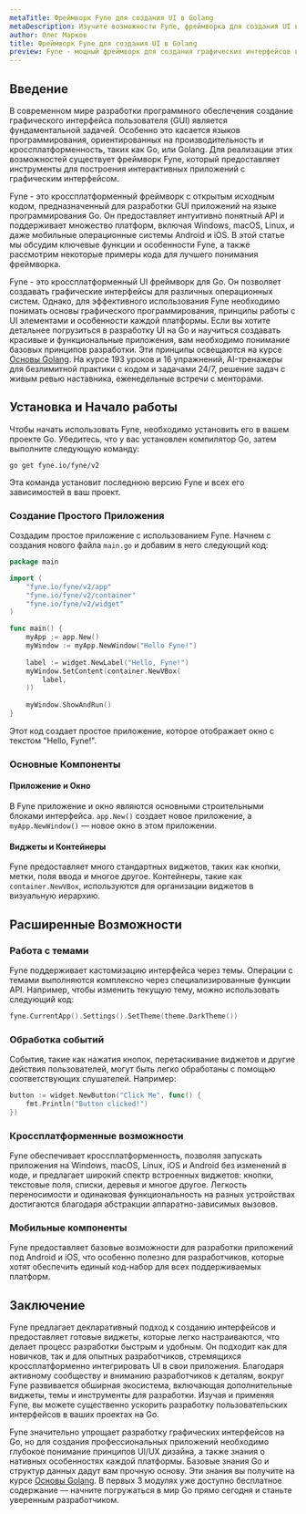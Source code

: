 ```yaml
---
metaTitle: Фреймворк Fyne для создания UI в Golang
metaDescription: Изучите возможности Fyne, фреймворка для создания UI в Go. Узнайте о его функциях, архитектуре и способах работы с интерфейсом для разработчиков.
author: Олег Марков
title: Фреймворк Fyne для создания UI в Golang
preview: Fyne - мощный фреймворк для создания графических интерфейсов в Go. Изучите его возможности, особенности и примените их на практике для создания кроссплатформенных приложений.
---
```


## Введение

В современном мире разработки программного обеспечения создание графического интерфейса пользователя (GUI) является фундаментальной задачей. Особенно это касается языков программирования, ориентированных на производительность и кроссплатформенность, таких как Go, или Golang. Для реализации этих возможностей существует фреймворк Fyne, который предоставляет инструменты для построения интерактивных приложений с графическим интерфейсом.

Fyne - это кроссплатформенный фреймворк с открытым исходным кодом, предназначенный для разработки GUI приложений на языке программирования Go. Он предоставляет интуитивно понятный API и поддерживает множество платформ, включая Windows, macOS, Linux, и даже мобильные операционные системы Android и iOS. В этой статье мы обсудим ключевые функции и особенности Fyne, а также рассмотрим некоторые примеры кода для лучшего понимания фреймворка.

Fyne - это кроссплатформенный UI фреймворк для Go. Он позволяет создавать графические интерфейсы для различных операционных систем. Однако, для эффективного использования Fyne необходимо понимать основы графического программирования, принципы работы с UI элементами и особенности каждой платформы. Если вы хотите детальнее погрузиться в разработку UI на Go и научиться создавать красивые и функциональные приложения, вам необходимо понимание базовых принципов разработки. Эти принципы освещаются на курсе [Основы Golang](https://purpleschool.ru/course/go-basics?utm_source=knowledgebase&utm_medium=text&utm_campaign=Frejmvork_Fyne_dlya_sozdaniya_UI_v_Golang). На курсе 193 уроков и 16 упражнений, AI-тренажеры для безлимитной практики с кодом и задачами 24/7, решение задач с живым ревью наставника, еженедельные встречи с менторами.

## Установка и Начало работы

Чтобы начать использовать Fyne, необходимо установить его в вашем проекте Go. Убедитесь, что у вас установлен компилятор Go, затем выполните следующую команду:

```shell
go get fyne.io/fyne/v2
```

Эта команда установит последнюю версию Fyne и всех его зависимостей в ваш проект.

### Создание Простого Приложения

Создадим простое приложение с использованием Fyne. Начнем с создания нового файла `main.go` и добавим в него следующий код:

```go
package main

import (
	"fyne.io/fyne/v2/app"
	"fyne.io/fyne/v2/container"
	"fyne.io/fyne/v2/widget"
)

func main() {
	myApp := app.New()
	myWindow := myApp.NewWindow("Hello Fyne!")
	
	label := widget.NewLabel("Hello, Fyne!")
	myWindow.SetContent(container.NewVBox(
		label,
	))
	
	myWindow.ShowAndRun()
}
```

Этот код создает простое приложение, которое отображает окно с текстом "Hello, Fyne!".

### Основные Компоненты

#### Приложение и Окно

В Fyne приложение и окно являются основными строительными блоками интерфейса. `app.New()` создает новое приложение, а `myApp.NewWindow()` — новое окно в этом приложении.

#### Виджеты и Контейнеры

Fyne предоставляет много стандартных виджетов, таких как кнопки, метки, поля ввода и многое другое. Контейнеры, такие как `container.NewVBox`, используются для организации виджетов в визуальную иерархию.

## Расширенные Возможности

### Работа с темами

Fyne поддерживает кастомизацию интерфейса через темы. Операции с темами выполняются комплексно через специализированные функции API. Например, чтобы изменить текущую тему, можно использовать следующий код:

```go
fyne.CurrentApp().Settings().SetTheme(theme.DarkTheme())
```

### Обработка событий

События, такие как нажатия кнопок, перетаскивание виджетов и другие действия пользователей, могут быть легко обработаны с помощью соответствующих слушателей. Например:

```go
button := widget.NewButton("Click Me", func() {
    fmt.Println("Button clicked!")
})
```

### Кроссплатформенные возможности

Fyne обеспечивает кроссплатформенность, позволяя запускать приложения на Windows, macOS, Linux, iOS и Android без изменений в коде, и предлагает широкий спектр встроенных виджетов: кнопки, текстовые поля, списки, деревья и многое другое. Легкость переносимости и одинаковая функциональность на разных устройствах достигаются благодаря абстракции аппаратно-зависимых вызовов.

### Мобильные компоненты

Fyne предоставляет базовые возможности для разработки приложений под Android и iOS, что особенно полезно для разработчиков, которые хотят обеспечить единый код-набор для всех поддерживаемых платформ.

## Заключение

Fyne предлагает декларативный подход к созданию интерфейсов и предоставляет готовые виджеты, которые легко настраиваются, что делает процесс разработки быстрым и удобным. Он подходит как для новичков, так и для опытных разработчиков, стремящихся кроcсплатформенно интегрировать UI в свои приложения. Благодаря активному сообществу и вниманию разработчиков к деталям, вокруг Fyne развивается обширная экосистема, включающая дополнительные виджеты, темы и инструменты для разработки. Изучая и применяя Fyne, вы можете существенно ускорить разработку пользовательских интерфейсов в ваших проектах на Go.

Fyne значительно упрощает разработку графических интерфейсов на Go, но для создания профессиональных приложений необходимо глубокое понимание принципов UI/UX дизайна, а также знания о нативных особенностях каждой платформы. Базовые знания Go и структур данных дадут вам прочную основу. Эти знания вы получите на курсе [Основы Golang](https://purpleschool.ru/course/go-basics?utm_source=knowledgebase&utm_medium=text&utm_campaign=Frejmvork_Fyne_dlya_sozdaniya_UI_v_Golang). В первых 3 модулях уже доступно бесплатное содержание — начните погружаться в мир Go прямо сегодня и станьте уверенным разработчиком.
